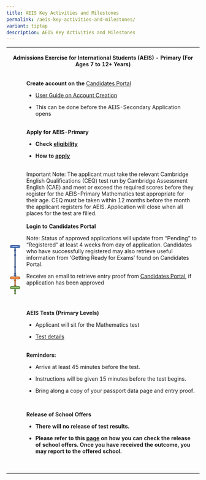 ```yaml
---
title: AEIS Key Activities and Milestones
permalink: /aeis-key-activities-and-milestones/
variant: tiptap
description: AEIS Key Activities and Milestones
---
```

<table>
<tbody>
<tr>
<th rowspan="1" colspan="3">
<p>Admissions Exercise for International Students (AEIS) - Primary (For Ages
7 to 12+ Years)</p>
</th>
</tr>
<tr>
<td rowspan="1" colspan="1">
<div class="isomer-image-wrapper">
<img style="width: 100%" height="auto" width="100%" alt="aeis_key_activities_and_milestones_primary_image" src="/images/aeis_key_activities_and_milestones_primary6.png">
</div>
<p></p>
</td>
<td rowspan="1" colspan="2">
<p></p>
<p></p>
<p></p>
<p></p>
<p></p>
<p></p>
<p></p>
<p><strong>Create account on the&nbsp;</strong><a href="https://myexams.seab.gov.sg/auth/login" rel="noopener noreferrer nofollow" target="_blank"><u>Candidates Portal</u></a>
</p>
<ul data-tight="true" class="tight">
<li>
<p><a href="https://www.moe.gov.sg/-/media/files/international-students/aeis-user-guide-on-account-creation-in-cp.pdf" rel="noopener noreferrer nofollow" target="_blank"><u>User Guide on Account Creation</u></a>
</p>
</li>
<li>
<p>This can be done before the AEIS-Secondary Application opens</p>
</li>
</ul>
<p><strong><br>Apply for AEIS-Primary<br></strong>
</p>
<ul data-tight="true" class="tight">
<li>
<p><strong>Check <a href="https://www.seab.gov.sg/home/services/aeis/aeis-eligibility-criteria" rel="noopener noreferrer nofollow" target="_blank"><u>eligibility</u></a></strong>
</p>
</li>
<li>
<p><strong>How to&nbsp;<a href="https://www.seab.gov.sg/home/services/aeis/aeis-application-procedures" rel="noopener noreferrer nofollow" target="_blank"><u>apply</u></a></strong>
</p>
</li>
</ul>
<p>
<br>Important Note: The applicant must take the relevant Cambridge English
Qualifications (CEQ) test run by Cambridge Assessment English (CAE) and
meet or exceed the required scores before they register for the AEIS-Primary
Mathematics test appropriate for their age. CEQ must be taken within 12
months before the month the applicant registers for AEIS.&nbsp;Application
will close when all places for the test are filled.
<br>
<br><strong>Login to Candidates Portal&nbsp;</strong>
</p>
<p>Note: Status of approved applications will update from “Pending” to “Registered”
at least 4 weeks from day of application. Candidates who have successfully
registered may also retrieve useful information from ‘Getting Ready for
Exams’ found on Candidates Portal.</p>
<p></p>
<p>Receive an email to retrieve entry proof from&nbsp;<a href="https://myexams.seab.gov.sg/auth/login" rel="noopener noreferrer nofollow" target="_blank"><u>Candidates Portal</u></a>,
if application has been approved</p>
<p><strong>&nbsp;</strong>
</p>
<p><strong><br>AEIS Tests (Primary Levels)</strong>
</p>
<ul data-tight="true" class="tight">
<li>
<p>Applicant will sit for the Mathematics test</p>
</li>
<li>
<p><a href="https://www.seab.gov.sg/home/services/aeis/aeis-test-details" rel="noopener noreferrer nofollow" target="_blank"><u>Test details</u></a>
</p>
</li>
</ul>
<p><strong><br>Reminders:&nbsp;</strong> 
<br>
</p>
<ul data-tight="true" class="tight">
<li>
<p>Arrive at least 45 minutes before the test.</p>
</li>
<li>
<p>Instructions will be given 15 minutes before the test begins.</p>
</li>
<li>
<p>Bring along a copy of your passport data page and entry proof.</p>
</li>
</ul>
<p>&nbsp;</p>
<p></p>
<p><strong>Release of School Offers</strong>
</p>
<ul data-tight="true" class="tight">
<li>
<p><strong>There will no release of test results.</strong>
</p>
</li>
<li>
<p><strong>Please refer to this <a href="https://www.moe.gov.sg/international-students/aeis" rel="noopener noreferrer nofollow" target="_blank"><u>page</u></a> on how you can check the release of school offers. Once you have received the outcome, you may report to the offered school.&nbsp;</strong>
</p>
</li>
</ul>
<p>&nbsp;</p>
</td>
</tr>
</tbody>
</table>
<p></p>
<p></p>
<p></p>